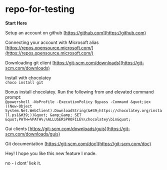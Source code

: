 # repo-for-testing #

**Start Here**

Setup an account on github
[https://github.com](https://github.com)

Connecting your account with Microsoft alias
[https://repos.opensource.microsoft.com/](https://repos.opensource.microsoft.com/)

Downloading git client
[https://git-scm.com/downloads](https://git-scm.com/downloads)

Install with chocolatey  
```choco install git```

Bonus install chocolatey. Run the following from and elevated command prompt:  
```@powershell -NoProfile -ExecutionPolicy Bypass -Command &quot;iex ((New-Object System.Net.WebClient).DownloadString(&#39;https://chocolatey.org/install.ps1&#39;))&quot; &amp;&amp; SET &quot;PATH=%PATH%;%ALLUSERSPROFILE%\chocolatey\bin&quot;```

Gui clients
[https://git-scm.com/downloads/guis](https://git-scm.com/downloads/guis)

Git documentation
[https://git-scm.com/doc](https://git-scm.com/doc)

Hey! I hope you like this new feature I made. 

no - i dont' liek it.

